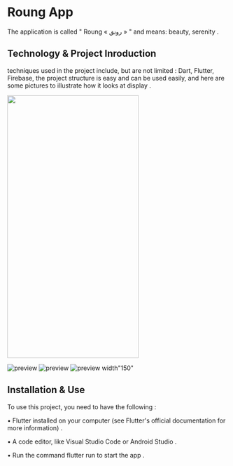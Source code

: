 # Roung App 

The application is called " Roung « رونق » " and means: beauty, serenity . 

## Technology & Project Inroduction 
 techniques used in the project include, but are not limited : Dart, Flutter, Firebase, the project structure is easy and can be used easily, and here are some pictures to illustrate how it looks at display .
 

<div>
<img src="https://user-images.githubusercontent.com/110130566/229812248-7e3703a1-1ca0-4220-8f76-a0ef54fea90b.png" width="300" height="600">

![preview](https://user-images.githubusercontent.com/110130566/229812461-0427da7f-d663-4415-a41b-7f70e1dd838e.png)
![preview](https://user-images.githubusercontent.com/110130566/229812762-72a785d2-9561-4ae9-be15-27711ab40ad0.png)
![preview](https://user-images.githubusercontent.com/110130566/229813207-93d27478-661e-48ed-ab29-c425af939e0b.png) width"150"


## Installation & Use 

To use this project, you need to have the following : 

• Flutter installed on your computer (see Flutter's official documentation for more information) . 

• A code editor, like Visual Studio Code or Android Studio . 

• Run the command flutter run to start the app .
